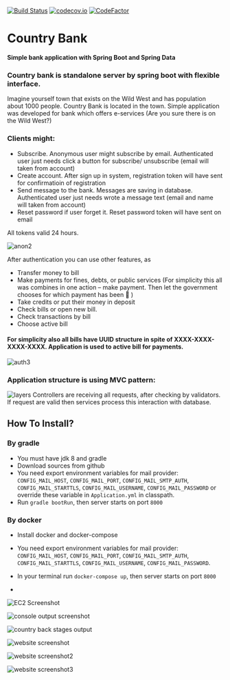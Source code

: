 [![Build Status](https://travis-ci.org/nikitap492/CountryBank.svg?branch=master)](https://travis-ci.org/nikitap492/CountryBank)
[![codecov.io](https://codecov.io/github/nikitap492/CountryBank/coverage.svg?branch=master)](https://travis-ci.org/nikitap492/CountryBank?branch=master)
[![CodeFactor](https://www.codefactor.io/repository/github/nikitap492/countrybank/badge)](https://www.codefactor.io/repository/github/nikitap492/countrybank)
# Country Bank
**Simple bank application with Spring Boot and Spring Data**

### Country bank is standalone server by spring boot with flexible interface.
Imagine yourself town that exists on the Wild West and has population about 1000 people. Country Bank is located in the town.  Simple application was developed for bank which offers e-services (Are you sure there is on the Wild West?) 

### Clients might:
- Subscribe. Anonymous user might subscribe by email. Authenticated user just needs click a button for subscribe/ unsubscribe (email will taken from account)
- Create account. After sign up in system, registration token will have sent for confirmatioin of registration
- Send message to the bank. Messages are saving in database. Authenticated user just  needs wrote a message text  (email and name will taken from account)
- Reset password if user forget it.  Reset password token will have sent on email

All tokens valid 24 hours.


![anon2](https://cloud.githubusercontent.com/assets/18111582/22162520/13a3254c-df60-11e6-936a-4ac52a765e7f.gif)


After authentication you can use other features, as 
- Transfer money to bill
- Make payments for fines, debts, or public services (For simplicity this all was combines in one action – make payment. Then let the government chooses  for which payment has been   )
- Take credits or put their money in deposit 
- Check bills or open new bill.
- Check transactions by bill
- Choose active bill

#### For simplicity also all bills have UUID structure in spite of  XXXX-XXXX-XXXX-XXXX. Application is used to active bill for payments.

![auth3](https://cloud.githubusercontent.com/assets/18111582/22162518/13a12e22-df60-11e6-8852-b1199ce0dd3e.gif)

### Application structure is using MVC pattern:
![layers](https://cloud.githubusercontent.com/assets/18111582/22162519/13a2dc90-df60-11e6-8bc3-b5effc15f4c0.gif)
Controllers are receiving all requests, after checking by validators. If request are valid then services process this interaction with database.
## How To Install?
### By gradle
- You must have jdk 8 and gradle
- Download sources from github
- You need export environment variables for mail provider: `CONFIG_MAIL_HOST`, `CONFIG_MAIL_PORT`, `CONFIG_MAIL_SMTP_AUTH`, `CONFIG_MAIL_STARTTLS`, `CONFIG_MAIL_USERNAME`, `CONFIG_MAIL_PASSWORD` or override these variable in `Application.yml` in classpath.  
- Run `gradle bootRun`, then  server starts on port `8000`

### By docker
- Install docker and docker-compose
- You need export environment variables for mail provider: `CONFIG_MAIL_HOST`, `CONFIG_MAIL_PORT`, `CONFIG_MAIL_SMTP_AUTH`, `CONFIG_MAIL_STARTTLS`, `CONFIG_MAIL_USERNAME`, `CONFIG_MAIL_PASSWORD`.
- In your terminal run `docker-compose up`, then  server starts on port `8000`

- 
![EC2 Screenshot](https://github.com/Haris32727/CountryBank/assets/100557415/582a8394-e130-49a1-a289-3c5f1125b7fc)

![console output screenshot](https://github.com/Haris32727/CountryBank/assets/100557415/3ea47707-53ac-4c02-bb81-455ad6ac1d68)

![country back stages output](https://github.com/Haris32727/CountryBank/assets/100557415/9626ca18-106a-4e66-8899-79156d1afeb2)

![website screenshot](https://github.com/Haris32727/CountryBank/assets/100557415/3969907b-b851-428d-adf8-d6b4908411bb)                                              

![website screenshot2](https://github.com/Haris32727/CountryBank/assets/100557415/b73a8c3c-4230-4dae-b2bd-6b1583d39a85)

![website screenshot3](https://github.com/Haris32727/CountryBank/assets/100557415/eec5bb18-8d20-4bdb-b068-2059daedf053)

